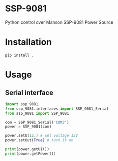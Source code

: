 # SSP-9081
Python control over Manson SSP-9081 Power Source 

# Installation
`pip install .`

# Usage
## Serial interface

```python
import ssp_9081
from ssp_9081.interfaces import SSP_9081_Serial
from ssp_9081 import SSP_9081

com = SSP_9081_Serial('COM3')
power = SSP_9081(com)

power.setU(12.) # set voltage 12V
power.setOut(True) # turn it on

print(power.getUI())
print(power.getPower())
```

